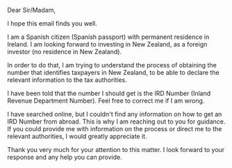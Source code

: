 Dear Sir/Madam,

I hope this email finds you well.

I am a Spanish citizen (Spanish passport) with permanent residence in Ireland. I am looking forward to investing in New Zealand, as a foreign investor (no residence in New Zealand).

In order to do that, I am trying to understand the process of obtaining the number that identifies taxpayers in New Zealand, to be able to declare the relevant information to the tax authorities.

I have been told that the number I should get is the IRD Number (Inland Revenue Department Number). Feel free to correct me if I am wrong.

I have searched online, but I couldn't find any information on how to get an IRD Number from abroad. This is why I am reaching out to you for guidance. If you could provide me with information on the process or direct me to the relevant authorities, I would greatly appreciate it.

Thank you very much for your attention to this matter. I look forward to your response and any help you can provide.